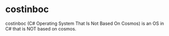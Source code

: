 # costinboc
costinboc (C# Operating System That Is Not Based On Cosmos) is an OS in C# that is NOT based on cosmos.
